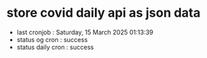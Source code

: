 # store covid daily api as json data

- last cronjob : Saturday, 15 March 2025 01:13:39
- status og cron : success
- status daily cron : success
      
      